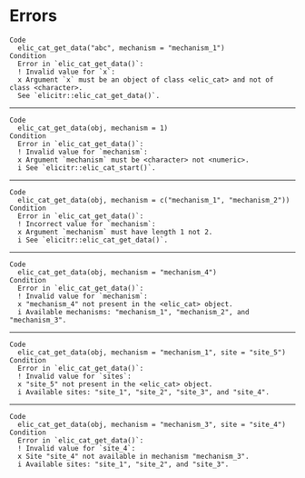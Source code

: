 # Errors

    Code
      elic_cat_get_data("abc", mechanism = "mechanism_1")
    Condition
      Error in `elic_cat_get_data()`:
      ! Invalid value for `x`:
      x Argument `x` must be an object of class <elic_cat> and not of class <character>.
      See `elicitr::elic_cat_get_data()`.

---

    Code
      elic_cat_get_data(obj, mechanism = 1)
    Condition
      Error in `elic_cat_get_data()`:
      ! Invalid value for `mechanism`:
      x Argument `mechanism` must be <character> not <numeric>.
      i See `elicitr::elic_cat_start()`.

---

    Code
      elic_cat_get_data(obj, mechanism = c("mechanism_1", "mechanism_2"))
    Condition
      Error in `elic_cat_get_data()`:
      ! Incorrect value for `mechanism`:
      x Argument `mechanism` must have length 1 not 2.
      i See `elicitr::elic_cat_get_data()`.

---

    Code
      elic_cat_get_data(obj, mechanism = "mechanism_4")
    Condition
      Error in `elic_cat_get_data()`:
      ! Invalid value for `mechanism`:
      x "mechanism_4" not present in the <elic_cat> object.
      i Available mechanisms: "mechanism_1", "mechanism_2", and "mechanism_3".

---

    Code
      elic_cat_get_data(obj, mechanism = "mechanism_1", site = "site_5")
    Condition
      Error in `elic_cat_get_data()`:
      ! Invalid value for `sites`:
      x "site_5" not present in the <elic_cat> object.
      i Available sites: "site_1", "site_2", "site_3", and "site_4".

---

    Code
      elic_cat_get_data(obj, mechanism = "mechanism_3", site = "site_4")
    Condition
      Error in `elic_cat_get_data()`:
      ! Invalid value for `site_4`:
      x Site "site_4" not available in mechanism "mechanism_3".
      i Available sites: "site_1", "site_2", and "site_3".

